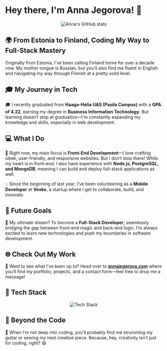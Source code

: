 # Hey there, I'm Anna Jegorova! 👋

<p align="center">
  <img src="https://github-readme-stats.vercel.app/api?username=anyajegorova&show_icons=true&theme=radical" alt="Anna's GitHub stats"/>
</p>

## 🌍 From Estonia to Finland, Coding My Way to Full-Stack Mastery

Originally from Estonia, I've been calling Finland home for over a decade now. My mother tongue is Russian, but you'll also find me fluent in English and navigating my way through Finnish at a pretty solid level.

## 🎓 My Journey in Tech

🎓 I recently graduated from **Haaga-Helia UAS (Pasila Campus)** with a **GPA of 4.22**, earning my degree in **Business Information Technology**. But learning doesn’t stop at graduation—I'm constantly expanding my knowledge and skills, especially in web development.

## 💻 What I Do

🚀 Right now, my main focus is **Front-End Development**—I love crafting sleek, user-friendly, and responsive websites. But I don’t stop there! While my heart is in front-end, I also have experience with **Node.js, PostgreSQL, and MongoDB**, meaning I can build and deploy full-stack applications as well.

💡 Since the beginning of last year, I’ve been volunteering as a **Mobile Developer** at **Vesko**, a startup where I get to collaborate, build, and innovate.

## 🎯 Future Goals

🌱 My ultimate dream? To become a **Full-Stack Developer**, seamlessly bridging the gap between front-end magic and back-end logic. I’m always excited to learn new technologies and push my boundaries in software development.

## 🌐 Check Out My Work

🔗 Want to see what I've been up to? Head over to **[annajegorova.com](https://annajegorova.com)** where you’ll find my portfolio, projects, and a contact form—feel free to drop me a message!

## 📌 Tech Stack

<p align="center">
  <img src="https://skillicons.dev/icons?i=html,css,js,react,reactnative,typescript,nodejs,express,mongodb,postgres,git,github" alt="Tech Stack"/>
</p>

## 🎸 Beyond the Code

🎵 When I'm not deep into coding, you'll probably find me strumming my guitar or sewing my next creative piece. Because, hey, creativity isn't just for coding, right? 😄
